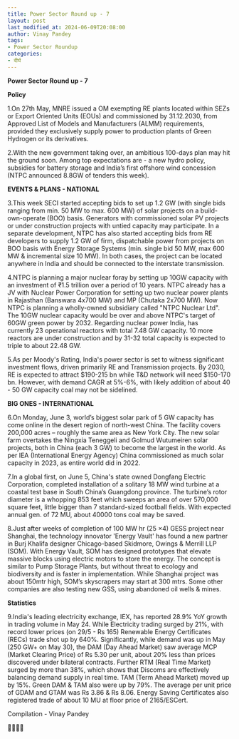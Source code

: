 ```yaml
---
title: Power Sector Round up - 7
layout: post
last_modified_at: 2024-06-09T20:08:00
author: Vinay Pandey
tags:
- Power Sector Roundup
categories:
- दीर्घ
---
```

**Power Sector Round up - 7**

**Policy**

1.On 27th May, MNRE issued a OM exempting RE plants located within SEZs or Export Oriented Units (EOUs) and commissioned by 31.12.2030, from Approved List of Models and Manufacturers (ALMM) requirements, provided they exclusively supply power to production plants of Green Hydrogen or its derivatives. 

2.With the new government taking over, an ambitious 100-days plan may hit the ground soon. Among top expectations are - a new hydro policy, subsidies for battery storage and India’s first offshore wind concession (NTPC announced 8.8GW of tenders this week). 

**EVENTS & PLANS - NATIONAL**

3.This week SECI started accepting bids to set up 1.2 GW (with single bids ranging from min. 50 MW to max. 600 MW) of solar projects on a build-own-operate (BOO) basis. Generators with commissioned solar PV projects or under construction projects with untied capacity may participate. In a separate development, NTPC has also started accepting bids from RE developers to supply 1.2 GW of firm, dispatchable power from projects on BOO basis with Energy Storage Systems (min. single bid 50 MW, max 600 MW & incremental size 10 MW). In both cases, the project can be located anywhere in India and should be connected to the interstate transmission. 

4.NTPC is planning a major nuclear foray by setting up 10GW capacity with an investment of ₹1.5 trillion over a period of 10 years. NTPC already has a JV with Nuclear Power Corporation for setting up two nuclear power plants in Rajasthan (Banswara 4x700 MW) and MP (Chutaka 2x700 MW). Now NTPC is planning a wholly-owned subsidiary called "NTPC Nuclear Ltd". The 10GW nuclear capacity would be over and above NTPC's target of 60GW green power by 2032. Regarding nuclear power India, has currently 23 operational reactors with total 7.48 GW capacity. 10 more reactors are under construction and by 31-32 total capacity is expected to triple to about 22.48 GW. 

5.As per Moody's Rating, India's power sector is set to witness significant investment flows, driven primarily RE and Transmission projects. By 2030, RE is expected to attract $190-215 bn while T&D network will need $150-170 bn. However, with demand CAGR at 5%-6%, with likely addition of about 40 - 50 GW capacity coal may not be sidelined.

**BIG ONES  - INTERNATIONAL**

6.On Monday, June 3, world’s biggest solar park of 5 GW capacity has come online in the desert region of north-west China. The facility covers 200,000 acres – roughly the same area as New York City. The new solar farm overtakes the Ningxia Teneggeli and Golmud Wutumeiren solar projects, both in China (each 3 GW) to become the largest in the world. As per IEA (International Energy Agency) China commissioned as much solar capacity in 2023, as entire world did in 2022.

7.In a global first, on June 5, China's state owned Dongfang Electric Corporation, completed installation of a solitary 18 MW wind turbine at a coastal test base in South China’s Guangdong province. The turbine’s rotor diameter is a whopping 853 feet which sweeps an area of over 570,000 square feet, little bigger than 7 standard-sized football fields. With expected annual gen. of 72 MU, about 40000 tons coal may be saved.

8.Just after weeks of completion of 100 MW hr (25 ×4) GESS project near Shanghai, the technology innovator 'Energy Vault' has found a new partner in Burj Khalifa designer Chicago-based Skidmore, Owings & Merrill LLP (SOM). With Energy Vault, SOM  has designed prototypes that elevate massive blocks using electric motors to store the energy. The concept is similar to Pump Storage Plants, but without threat to ecology and biodiversity and is faster in implementation. While Shanghai project was about 150mtr high, SOM’s skyscrapers may start at 300 mtrs. Some other companies are also testing new GSS, using abandoned oil wells & mines. 

**Statistics**

9.India's leading electricity exchange, IEX,  has reported 28.9% YoY growth in trading volume in May 24. While Electricity trading surged by 21%, with record lower prices (on 29/5 - Rs 165)  Renewable Energy Certificates (RECs) trade shot up by 640%. Significantly, while demand was up in May (250 GW+ on May 30), the DAM (Day Ahead Market) saw average MCP (Market Clearing Price) of Rs 5.30 per unit, about 20% less than prices discovered under bilateral contracts. Further RTM (Real Time Market) surged by more than 38%, which shows that Discoms are effectively balancing demand supply in real time. TAM (Term Ahead Market) moved up by 15%. Green DAM & TAM also were up by 79%. The average per unit price of GDAM and GTAM was Rs 3.86 & Rs 8.06. Energy Saving Certificates also registered trade of about 10 MU at floor price of 2165/ESCert. 

Compilation - Vinay Pandey

🙏🙏🙏🙏


